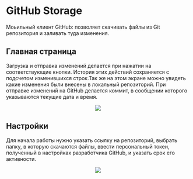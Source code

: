 # GitHub Storage
Моьильный клиент GitHub: позволяет скачивать файлы из Git репозитория и заливать туда изменения.

## Главная страница
Загрузка и отправка изменений делается при нажатии на соответствующие кнопки. История этих действий сохраняется с подсчетом изменившихся строк.Так же на этом экране можно увидеть какие изменения были внесены в локальный репозиторий. При отправке изменений на GitHub делается коммит, в сообщении которого указываются текущие дата и время.
<p align="center">
  <img src="https://github.com/user-attachments/assets/afbfad1a-c93e-4bf7-aeba-41fbeda71b9f"/>
</p>

## Настройки
Для начала работы нужно указать ссылку на репозиторий, выбрать папку, в которую скачаются файлы, ввести персональный токен, полученный в настройках разработчика GitHub, и указать срок его активности.
<p align="center">
  <img src="https://github.com/user-attachments/assets/03bdca0e-08a7-4aac-b0ad-7843ab2e374f"/>
</p>
